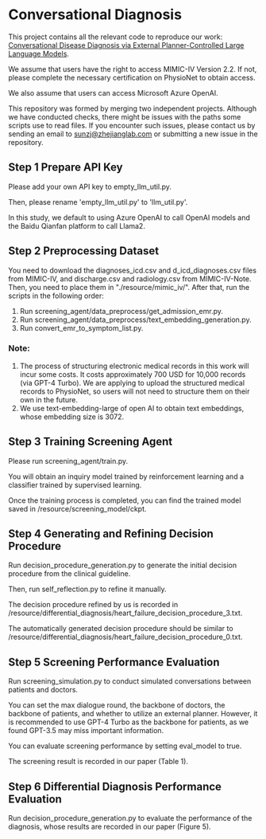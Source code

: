 # Conversational Diagnosis

This project contains all the relevant code to reproduce our work: [Conversational Disease Diagnosis via External Planner-Controlled Large Language Models](https://arxiv.org/abs/2404.04292).

We assume that users have the right to access MIMIC-IV Version 2.2. If not, please complete the necessary certification on PhysioNet to obtain access.

We also assume that users can access Microsoft Azure OpenAI.

This repository was formed by merging two independent projects. Although we have conducted checks, there might be issues with the paths some scripts use to read files. If you encounter such issues, please contact us by sending an email to sunzj@zhejianglab.com or submitting a new issue in the repository.

## Step 1 Prepare API Key
Please add your own API key to empty_llm_util.py.

Then, please rename 'empty_llm_util.py' to 'llm_util.py'.

In this study, we default to using Azure OpenAI to call OpenAI models and the Baidu Qianfan platform to call Llama2.

## Step 2 Preprocessing Dataset
You need to download the diagnoses_icd.csv and d_icd_diagnoses.csv files from MIMIC-IV, and discharge.csv and radiology.csv from MIMIC-IV-Note. Then, you need to place them in "./resource/mimic_iv/".
After that, run the scripts in the following order:

1. Run screening_agent/data_preprocess/get_admission_emr.py.
2. Run screening_agent/data_preprocess/text_embedding_generation.py.
3. Run convert_emr_to_symptom_list.py.

### Note:
1. The process of structuring electronic medical records in this work will incur some costs. It costs approximately 700 USD for 10,000 records (via GPT-4 Turbo). We are applying to upload the structured medical records to PhysioNet, so users will not need to structure them on their own in the future. 
2. We use text-embedding-large of open AI to obtain text embeddings, whose embedding size is 3072.


## Step 3 Training Screening Agent
Please run screening_agent/train.py.

You will obtain an inquiry model trained by reinforcement learning and a classifier trained by supervised learning.

Once the training process is completed, you can find the trained model saved in /resource/screening_model/ckpt.

## Step 4 Generating and Refining Decision Procedure
Run decision_procedure_generation.py to generate the initial decision procedure from the clinical guideline.

Then, run self_reflection.py to refine it manually.

The decision procedure refined by us is recorded in /resource/differential_diagnosis/heart_failure_decision_procedure_3.txt.

The automatically generated decision procedure should be similar to /resource/differential_diagnosis/heart_failure_decision_procedure_0.txt.

## Step 5 Screening Performance Evaluation
Run screening_simulation.py to conduct simulated conversations between patients and doctors.

You can set the max dialogue round, the backbone of doctors, the backbone of patients, and whether to utilize an external planner. However, it is recommended to use GPT-4 Turbo as the backbone for patients, as we found GPT-3.5 may miss important information.

You can evaluate screening performance by setting eval_model to true.

The screening result is recorded in our paper (Table 1).


## Step 6 Differential Diagnosis Performance Evaluation
Run decision_procedure_generation.py to evaluate the performance of the diagnosis, whose results are recorded in our paper (Figure 5).